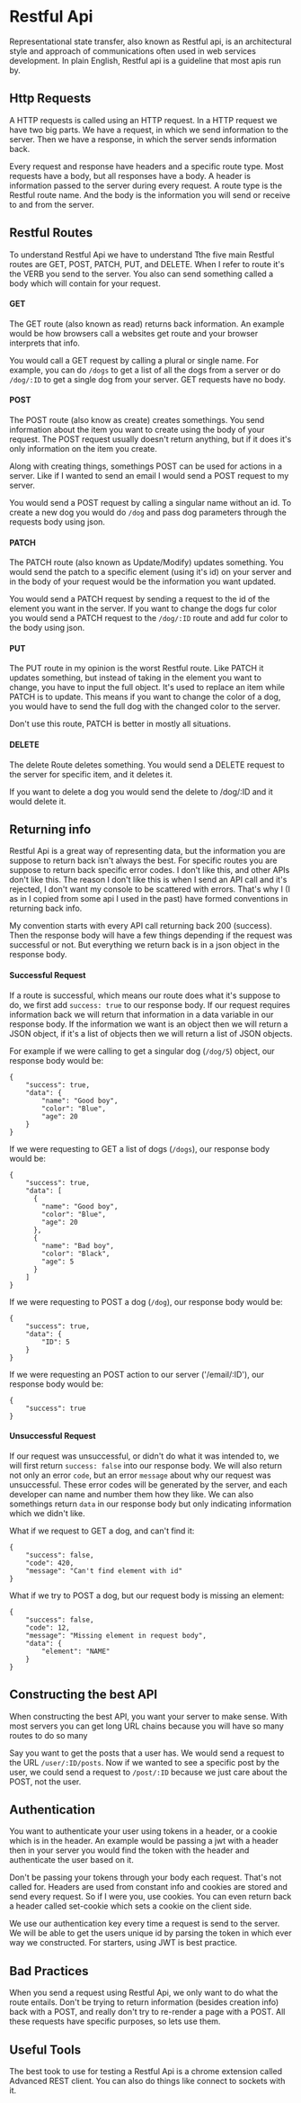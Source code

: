 # Restful Api

Representational state transfer, also known as Restful api, is an
architectural style and approach of communications often used in web
services development. In plain English, Restful api is a guideline that
most apis run by.

## Http Requests

A HTTP requests is called using an HTTP request. In a HTTP request we
have two big parts. We have a request, in which we send information to
the server. Then we have a response, in which the server sends
information back.

Every request and response have headers and a specific route type. Most
requests have a body, but all responses have a body. A header is
information passed to the server during every request. A route type is
the Restful route name. And the body is the information you will send or
receive to and from the server.

## Restful Routes

To understand Restful Api we have to understand Tthe five main Restful
routes are GET, POST, PATCH, PUT, and DELETE. When I refer to route it's
the VERB you send to the server. You also can send something called a
body which will contain for your request.

#### GET
The GET route (also known as read) returns back information. An example
would be how browsers call a websites get route and your browser
interprets that info.

You would call a GET request by calling a plural or single name. For
example, you can do `/dogs` to get a list of all the dogs from a server or
do `/dog/:ID` to get a single dog from your server. GET requests have no
body.


#### POST
The POST route (also know as create) creates somethings. You send
information about the item you want to create using the body of your
request. The POST request usually doesn't return anything, but if it
does it's only information on the item you create.

Along with creating things, somethings POST can be used for actions in a
server. Like if I wanted to send an email I would send a POST request to
my server.

You would send a POST request by calling a singular name without an id.
To create a new dog you would do `/dog` and pass dog parameters through
the requests body using json.

#### PATCH
The PATCH route (also known as Update/Modify) updates something. You
would send the patch to a specific element (using it's id) on your
server and in the body of your request would be the information you want
updated.

You would send a PATCH request by sending a request to the id of the
element you want in the server. If you want to change the dogs fur color
you would send a PATCH request to the `/dog/:ID` route and add fur color
to the body using json.

#### PUT
The PUT route in my opinion is the worst Restful route. Like PATCH it
updates something, but instead of taking in the element you want to
change, you have to input the full object. It's used to replace an item
while PATCH is to update. This means if you want to change the color of
a dog, you would have to send the full dog with the changed color to the
server.

Don't use this route, PATCH is better in mostly all situations.

#### DELETE
The delete Route deletes something. You would send a DELETE request to
the server for specific item, and it deletes it.

If you want to delete a dog you would send the delete to /dog/:ID and
it would delete it.

## Returning info

Restful Api is a great way of representing data, but the information
you are suppose to return back isn't always the best. For specific
routes you are suppose to return back specific error codes. I don't like
this, and other APIs don't like this. The reason I don't like this is
when I send an API call and it's rejected, I don't want my console to
be scattered with errors. That's why I (I as in I copied from some api
I used in the past) have formed conventions in returning back info.

My convention starts with every API call returning back 200 (success).
Then the response body will have a few things depending if the request
was successful or not. But everything we return back is in a json object
in the response body.

#### Successful Request
If a route is successful, which means our route does what it's suppose
to do, we first add `success: true` to our response body. If our request
requires information back we will return that information in a data
variable in our response body. If the information we want is an object
then we will return a JSON object, if it's a list of objects then we
will return a list of JSON objects.

For example if we were calling to get a singular dog (`/dog/5`) object,
our response body would be:

    {
        "success": true,
        "data": {
            "name": "Good boy",
            "color": "Blue",
            "age": 20
        }
    }

If we were requesting to GET a list of dogs (`/dogs`), our response body
would be:

    {
        "success": true,
        "data": [
          {
            "name": "Good boy",
            "color": "Blue",
            "age": 20
          },
          {
            "name": "Bad boy",
            "color": "Black",
            "age": 5
          }
        ]
    }

If we were requesting to POST a dog (`/dog`), our response body would be:

    {
        "success": true,
        "data": {
            "ID": 5
        }
    }

If we were requesting an POST action to our server ('/email/:ID'), our
response body would be:

    {
        "success": true
    }

#### Unsuccessful Request
If our request was unsuccessful, or didn't do what it was intended to,
we will first return `success: false` into our response body. We will
also return not only an error `code`, but an error `message` about why our
request was unsuccessful. These error codes will be generated by the
server, and each developer can name and number them how they like. We
can also somethings return `data` in our response body but only
indicating information which we didn't like.

What if we request to GET a dog, and can't find it:

    {
        "success": false,
        "code": 420,
        "message": "Can't find element with id"
    }

What if we try to POST a dog, but our request body is missing an
element:

    {
        "success": false,
        "code": 12,
        "message": "Missing element in request body",
        "data": {
            "element": "NAME"
        }
    }

## Constructing the best API
When constructing the best API, you want your server to make sense. With
most servers you can get long URL chains because you will have so many
routes to do so many

Say you want to get the posts that a user has. We would send a request
to the URL `/user/:ID/posts`. Now if we wanted to see a specific post
by the user, we could send a request to `/post/:ID` because we just
care about the POST, not the user.

## Authentication
You want to authenticate your user using tokens in a header, or a cookie
which is in the header. An example would be passing a jwt with a header
then in your server you would find the token with the header and
authenticate the user based on it.

Don't be passing your tokens through your body each request. That's
not called for. Headers are used from constant info and cookies are
stored and send every request. So if I were you, use cookies. You can
even return back a header called set-cookie which sets a cookie on the
client side.

We use our authentication key every time a request is send to the
server. We will be able to get the users unique id by parsing the token
in which ever way we constructed. For starters, using JWT is best
practice.

## Bad Practices
When you send a request using Restful Api, we only want to do what the
route entails. Don't be trying to return information (besides creation
info) back with a POST, and really don't try to re-render a page with
a POST. All these requests have specific purposes, so lets use them.

## Useful Tools
The best took to use for testing a Restful Api is a chrome extension
called Advanced REST client. You can also do things like connect to
sockets with it.